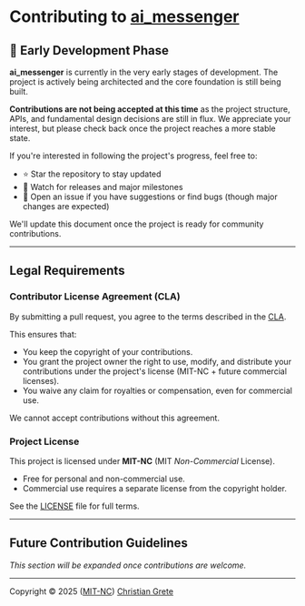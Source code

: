 # Contributing to [ai\_messenger][repository-github-url]

## 🚧 Early Development Phase

**ai\_messenger** is currently in the very early stages of development. The project is actively being architected and the core foundation is still being built.

**Contributions are not being accepted at this time** as the project structure, APIs, and fundamental design decisions are still in flux. We appreciate your interest, but please check back once the project reaches a more stable state.

If you're interested in following the project's progress, feel free to:
- ⭐ Star the repository to stay updated
- 👀 Watch for releases and major milestones
- 📝 Open an issue if you have suggestions or find bugs (though major changes are expected)

We'll update this document once the project is ready for community contributions.

---

## Legal Requirements

### Contributor License Agreement (CLA)

By submitting a pull request, you agree to the terms described in the [CLA](./CLA.md).

This ensures that:

- You keep the copyright of your contributions.
- You grant the project owner the right to use, modify, and distribute your contributions under the project's license (MIT-NC + future commercial licenses).
- You waive any claim for royalties or compensation, even for commercial use.

We cannot accept contributions without this agreement.

### Project License

This project is licensed under **MIT-NC** (MIT _Non-Commercial_ License).

- Free for personal and non-commercial use.
- Commercial use requires a separate license from the copyright holder.

See the [LICENSE][repository-license-url] file for full terms.

---

## Future Contribution Guidelines

*This section will be expanded once contributions are welcome.*

---

Copyright © 2025 ([MIT-NC][repository-license-url]) [Christian Grete][repository-owner-url]

[repository-contributors-url]: https://github.com/ChristianGrete/ai\_messenger/graphs/contributors
[repository-github-url]: https://github.com/ChristianGrete/ai\_messenger
[repository-license-url]: LICENSE
[repository-owner-url]: https://christiangrete.com